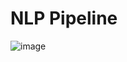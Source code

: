 # NLP Pipeline

![image](https://github.com/bsenst/mlops/assets/8211411/10d8314c-320a-49f6-91c8-1153e62cd74d)
